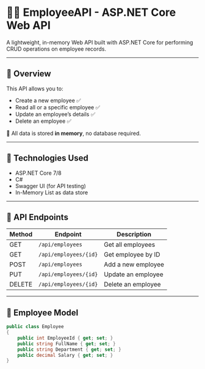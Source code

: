 # 👨‍💼 EmployeeAPI - ASP.NET Core Web API

A lightweight, in-memory Web API built with ASP.NET Core for performing CRUD operations on employee records.

---

## 📌 Overview

This API allows you to:

- Create a new employee ✅  
- Read all or a specific employee ✅  
- Update an employee’s details ✅  
- Delete an employee ✅  

🔁 All data is stored **in memory**, no database required.

---

## 🚀 Technologies Used

- ASP.NET Core 7/8
- C#
- Swagger UI (for API testing)
- In-Memory List as data store

---

## 📡 API Endpoints

| Method | Endpoint               | Description           |
|--------|------------------------|-----------------------|
| GET    | `/api/employees`       | Get all employees     |
| GET    | `/api/employees/{id}`  | Get employee by ID    |
| POST   | `/api/employees`       | Add a new employee    |
| PUT    | `/api/employees/{id}`  | Update an employee    |
| DELETE | `/api/employees/{id}`  | Delete an employee    |

---

## 🧱 Employee Model

```csharp
public class Employee
{
    public int EmployeeId { get; set; }
    public string FullName { get; set; }
    public string Department { get; set; }
    public decimal Salary { get; set; }
}
